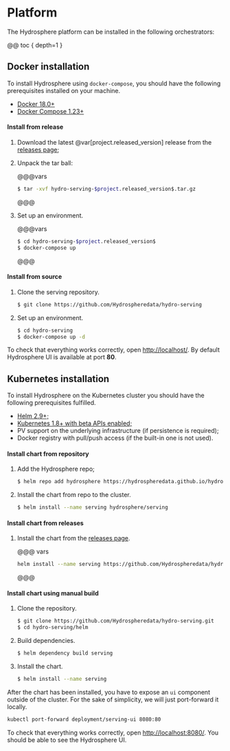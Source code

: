 # Platform

The Hydrosphere platform can be installed in the following orchestrators:

@@ toc { depth=1 }

## Docker installation

To install Hydrosphere using `docker-compose`, you should have the following prerequisites installed on your machine. 

- [Docker 18.0+](https://docs.docker.com/install/)
- [Docker Compose 1.23+](https://docs.docker.com/compose/install/#install-compose)

#### Install from release

1. Download the latest @var[project.released_version] release from the [releases page](https://github.com/Hydrospheredata/hydro-serving/releases);

1. Unpack the tar ball:

    @@@vars
    ```sh 
    $ tar -xvf hydro-serving-$project.released_version$.tar.gz
    ```
    @@@

1. Set up an environment.

    @@@vars 
    ```sh
    $ cd hydro-serving-$project.released_version$
    $ docker-compose up
    ```
    @@@

#### Install from source

1. Clone the serving repository.

    ```sh
    $ git clone https://github.com/Hydrospheredata/hydro-serving
    ```

1. Set up an environment.

    ```sh
    $ cd hydro-serving
    $ docker-compose up -d
    ```

To check that everything works correctly, open [http://localhost/](http://localhost/). By default Hydrosphere UI is available at port __80__.

## Kubernetes installation

To install Hydrosphere on the Kubernetes cluster you should have the following prerequisites fulfilled. 

- [Helm 2.9+;](https://docs.helm.sh/using_helm/#install-helm)
- [Kubernetes 1.8+ with beta APIs enabled;](https://kubernetes.io/docs/setup/)
- PV support on the underlying infrastructure (if persistence is required);
- Docker registry with pull/push access (if the built-in one is not used).


#### Install chart from repository

1. Add the Hydrosphere repo;

    ```sh
    $ helm repo add hydrosphere https://hydrospheredata.github.io/hydro-serving/helm 
    ```

1. Install the chart from repo to the cluster.

    ```sh
    $ helm install --name serving hydrosphere/serving
    ```

#### Install chart from releases

1. Install the chart from the [releases page](https://github.com/Hydrospheredata/hydro-serving/releases).
   
    @@@ vars
    ```sh
    helm install --name serving https://github.com/Hydrospheredata/hydro-serving/releases/download/$project.released_version$/helm.serving-$project.released_version$.tgz
    ```
    @@@

#### Install chart using manual build

1. Clone the repository.

    ```sh
    $ git clone https://github.com/Hydrospheredata/hydro-serving.git
    $ cd hydro-serving/helm
    ```

1. Build dependencies.

    ```sh
    $ helm dependency build serving
    ```

1. Install the chart.

    ```sh
    $ helm install --name serving
    ```

After the chart has been installed, you have to expose an `ui` component outside 
of the cluster. For the sake of simplicity, we will just port-forward it locally. 

```sh
kubectl port-forward deployment/serving-ui 8080:80
```

To check that everything works correctly, open [http://localhost:8080/](http://localhost:8080/). You should be able to see the Hydrosphere UI. 


[docker-install]: 
[docker-compose-install]: 

